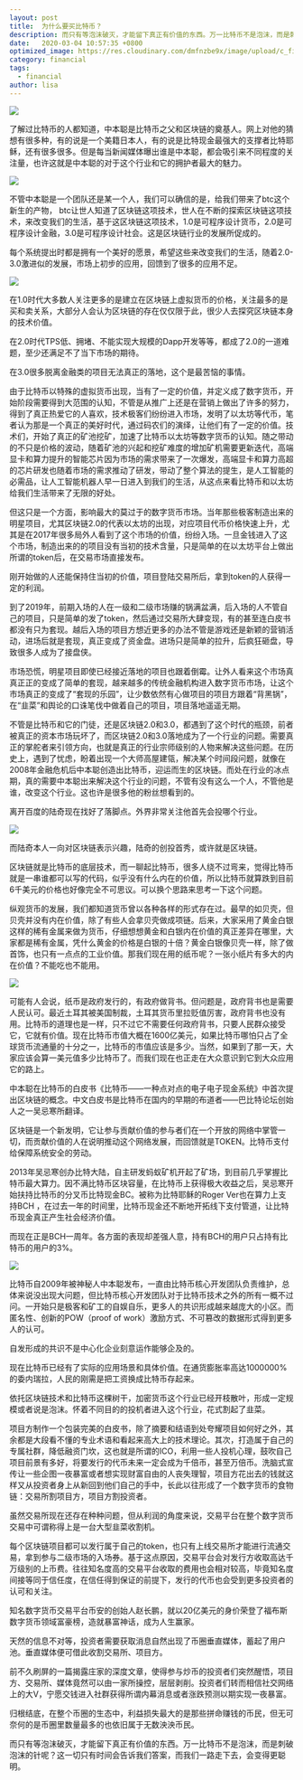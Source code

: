 ```yaml
---
layout: post
title:  为什么要买比特币？
description: 而只有等泡沫破灭，才能留下真正有价值的东西。万一比特币不是泡沫，而是刺破泡沫的针呢？
date:   2020-03-04 10:57:35 +0800
optimized_image: https://res.cloudinary.com/dmfnzbe9x/image/upload/c_fill,h_171,w_325/v1583382508/bitcoin/WechatIMG721_qkrsqq.jpg
category: financial
tags:
  - financial
author: lisa
---
```


![](https://res.cloudinary.com/dmfnzbe9x/image/upload/v1583382386/bitcoin/%E5%9B%BE%E7%89%871_dfrvfk.png)

了解过比特币的人都知道，中本聪是比特币之父和区块链的奠基人。网上对他的猜想有很多种，有的说是一个美籍日本人，有的说是比特现金最强大的支撑者比特耶稣，还有很多很多。但是每当新闻媒体曝出谁是中本聪，都会吸引来不同程度的关注量，也许这就是中本聪的对于这个行业和它的拥护者最大的魅力。

![](https://res.cloudinary.com/dmfnzbe9x/image/upload/v1583382386/bitcoin/%E5%9B%BE%E7%89%872_buupgj.png)

不管中本聪是一个团队还是某一个人，我们可以确信的是，给我们带来了btc这个新生的产物， btc让世人知道了区块链这项技术，世人在不断的探索区块链这项技术，来改变我们的生活，基于这区块链这项技术，1.0是可程序设计货币，2.0是可程序设计金融，3.0是可程序设计社会。这是区块链行业的发展所促成的。

每个系统提出时都是拥有一个美好的愿景，希望这些来改变我们的生活，随着2.0-3.0激进似的发展，市场上初步的应用，回馈到了很多的应用不足。

![](https://res.cloudinary.com/dmfnzbe9x/image/upload/v1583382386/bitcoin/%E5%9B%BE%E7%89%872_buupgj.png)

在1.0时代大多数人关注更多的是建立在区块链上虚拟货币的价格，关注最多的是买和卖关系，大部分人会认为区块链的存在仅仅限于此，很少人去探究区块链本身的技术价值。

在2.0时代TPS低、拥堵、不能实现大规模的Dapp开发等等，都成了2.0的一道难题，至少还满足不了当下市场的期待。

在3.0很多脱离金融类的项目无法真正的落地，这个是最苦恼的事情。

由于比特币以特殊的虚拟货币出现，当有了一定的价值，并定义成了数字货币，开始阶段需要得到大范围的认知，不管是从推广上还是在营销上做出了许多的努力，得到了真正热爱它的人喜欢，技术极客们纷纷进入市场，发明了以太坊等代币，笔者认为那是一个真正的美好时代，通过码农们的演绎，让他们有了一定的价值。技术们，开始了真正的矿池挖矿，加速了比特币以太坊等数字货币的认知。随之带动的不只是价格的波动，随着矿池的兴起和挖矿难度的增加矿机需要更新迭代，高端显卡和算力提升的智能芯片因为市场的需求带来了一次爆发，高端显卡和算力高超的芯片研发也随着市场的需求推动了研发，带动了整个算法的提生，是人工智能的必需品，让人工智能机器人早一日进入到我们的生活，从这点来看比特币和以太坊给我们生活带来了无限的好处。

但这只是一个方面，影响最大的莫过于的数字货币市场。当年那些极客制造出来的明星项目，尤其区块链2.0的代表以太坊的出现，对应项目代币价格快速上升，尤其是在2017年很多局外人看到了这个市场的价值，纷纷入场。一旦金钱进入了这个市场，制造出来的的项目没有当初的技术含量，只是简单的在以太坊平台上做出所谓的token后，在交易市场直接发布。

刚开始做的人还能保持住当初的价值，项目登陆交易所后，拿到token的人获得一定的利润。

到了2019年，前期入场的人在一级和二级市场赚的锅满盆满，后入场的人不管自己的项目，只是简单的发了token，然后通过交易所大肆变现，有的甚至连白皮书都没有只为套现。越后入场的项目方想近更多的办法不管是游戏还是新颖的营销活动，进场后就是套现，真正变成了资金盘。进场只是简单的拉升，后疯狂砸盘，导致很多人成为了接盘侠。

市场恐慌，明星项目即使已经接近落地的项目也跟着倒霉。让外人看来这个市场真真正正的变成了简单的套现，越来越多的传统金融机构进入数字货币市场，让这个市场真正的变成了“套现的乐园”，让少数依然有心做项目的项目方跟着“背黑锅”，在“韭菜”和舆论的口诛笔伐中做着自己的项目，项目落地遥遥无期。

不管是比特币和它的门徒，还是区块链2.0和3.0，都遇到了这个时代的瓶颈，前者被真正的资本市场玩坏了，而区块链2.0和3.0落地成为了一个行业的问题。需要真正的掌舵者来引领方向，也就是真正的行业宗师级别的人物来解决这些问题。在历史上，遇到了忧虑，盼着出现一个大师高屋建瓴，解决某个时间段问题，就像在2008年金融危机后中本聪创造出比特币，迎运而生的区块链。而处在行业的冰点期，真的需要中本聪出来解决这个行业的问题，不管有没有这么一个人，不管他是谁，改变这个行业。这也许是很多他的粉丝想看到的。

离开百度的陆奇现在找好了落脚点。外界非常关注他首先会投哪个行业。

![](https://res.cloudinary.com/dmfnzbe9x/image/upload/v1583382386/bitcoin/%E5%9B%BE%E7%89%874_lze9gy.png)

而陆奇本人一向对区块链表示兴趣，陆奇的创投首秀，或许就是区块链。

区块链就是比特币的底层技术，而一聊起比特币，很多人绕不过弯来，觉得比特币就是一串谁都可以写的代码，似乎没有什么内在的价值，所以比特币就算跌到目前6千美元的价格也好像完全不可思议。可以换个思路来思考一下这个问题。

纵观货币的发展，我们都知道货币曾以各种各样的形式存在过。最早的如贝壳，但贝壳并没有内在价值，除了有些人会拿贝壳做成项链。后来，大家采用了黄金白银这样的稀有金属来做为货币，仔细想想黄金和白银内在价值的真正差异在哪里，大家都是稀有金属，凭什么黄金的价格是白银的十倍？黄金白银像贝壳一样，除了做首饰，也只有一点点的工业价值。那我们现在用的纸币呢？一张小纸片有多大的内在价值？不能吃也不能用。

![](https://res.cloudinary.com/dmfnzbe9x/image/upload/v1583382386/bitcoin/%E5%9B%BE%E7%89%875_pmbinr.png)

可能有人会说，纸币是政府发行的，有政府做背书。但问题是，政府背书也是需要人民认可。最近土耳其被美国制裁，土耳其货币里拉贬值厉害，政府背书也没有用。比特币的道理也是一样，只不过它不需要任何政府背书，只要人民群众接受它，它就有价值。现在比特币市值大概在1600亿美元，如果比特币哪怕只占了全球货币流通量的十分之一，比特币的市值应该是多少。当然，如果到了那一天，大家应该会算一美元值多少比特币了。而我们现在也正走在大众意识到它到大众应用它的路上。

中本聪在比特币的白皮书《比特币——一种点对点的电子电子现金系统》中首次提出区块链的概念。中文白皮书是比特币在国内的早期的布道者——巴比特论坛创始人之一吴忌寒所翻译。

区块链是一个新发明，它让参与贡献价值的参与者们在一个开放的网络中掌管一切，而贡献价值的人在说明推动这个网络发展，而回馈就是TOKEN。比特币支付给保障系统安全的劳动。

2013年吴忌寒创办比特大陆，自主研发蚂蚁矿机开起了矿场，到目前几乎掌握比特币最大算力。因不满比特币区块容量，在比特币上获得极大收益之后，吴忌寒开始扶持比特币的分叉币比特现金BC。被称为比特耶稣的Roger Ver也在算力上支持BCH ，在过去一年的时间里，比特币现金还不断地开拓线下支付管道，让比特币现金真正产生社会经济价值。

而现在正是BCH一周年。各方面的表现却差强人意，持有BCH的用户只占持有比特币的用户的3%。

![](https://res.cloudinary.com/dmfnzbe9x/image/upload/v1583382387/bitcoin/%E5%9B%BE%E7%89%876_oxao3i.png)

比特币自2009年被神秘人中本聪发布，一直由比特币核心开发团队负责维护，总体来说没出现大问题，但比特币核心开发团队对于比特币技术之外的所有一概不过问。一开始只是极客和矿工的自娱自乐，更多人的共识形成越来越庞大的小区。而匿名性、创新的POW（proof of work）激励方式、不可篡改的数据形式得到更多人的认可。

自发形成的共识不是中心化企业刻意运作能够企及的。

现在比特币已经有了实际的应用场景和具体价值。在通货膨胀率高达1000000%的委内瑞拉，人民的刚需是把工资换成比特币存起来。

依托区块链技术和比特币这棵树干，加密货币这个行业已经开枝散叶，形成一定规模或者说是泡沫。怀着不同目的的投机者进入这个行业，花式割起了韭菜。

项目方制作一个包装完美的白皮书，除了摘要和结语到处夸耀项目如何好之外，其余都是大段看不懂的专业术语和看起来高大上的技术理论。其次，打造属于自己的专属社群，降低融资门坎，这也就是所谓的ICO，利用一些人投机心理，鼓吹自己项目前景有多好，将要发行的代币未来一定会成为千倍币，甚至万倍币。洗脑式宣传让一些企图一夜暴富或者想实现财富自由的人丧失理智，项目方花出去的钱就这样又从投资者身上从新回到他们自己的手中，长此以往形成了一个数字货币的食物链：交易所割项目方，项目方割投资者。

虽然交易所现在还存在种种问题，但从利润的角度来说，交易平台在整个数字货币交易中可谓称得上是一台大型韭菜收割机。

每个区块链项目都可以发行属于自己的token，也只有上线交易所才能进行流通交易，拿到参与二级市场的入场券。基于这点原因，交易平台会对发行方收取高达千万级别的上币费。往往知名度高的交易平台收取的费用也会相对较高，毕竟知名度间接等同于信任度，在信任得到保证的前提下，发行的代币也会受到更多投资者的认可和关注。

知名数字货币交易平台币安的创始人赵长鹏，就以20亿美元的身价荣登了福布斯数字货币领域富豪榜，造就暴富神话，成为人生赢家。

天然的信息不对等，投资者需要获取消息自然出现了币圈垂直媒体，蓄起了用户池。垂直媒体便可借此收割交易所、项目方。

前不久刷屏的一篇揭露庄家的深度文章，使得参与炒币的投资者们突然醒悟，项目方、交易所、媒体竟然可以由一家所操控，层层剥削。投资者们转而相信社交网络上的大V，宁愿交钱进入社群获得所谓内幕消息或者涨跌预测以期实现一夜暴富。

归根结底，在整个币圈的生态中，利益损失最大的是那些拼命赚钱的币民，但无可奈何的是币圈里数量最多的也依旧属于无数泱泱币民。

而只有等泡沫破灭，才能留下真正有价值的东西。万一比特币不是泡沫，而是刺破泡沫的针呢？这一切只有时间会告诉我们答案，而我们一路走下去，会变得更聪明。






